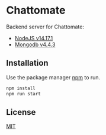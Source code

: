 # Chattomate

Backend server for Chattomate:
* [NodeJS v14.17.1](https://nodejs.org/en/)
* [Mongodb v4.4.3](https://www.mongodb.com/)


## Installation

Use the package manager [npm](https://www.npmjs.com/) to run.

```bash
npm install
npm run start
```

## License
[MIT](https://choosealicense.com/licenses/mit/)